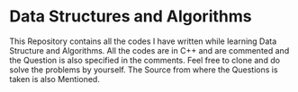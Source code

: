 # Data Structures and Algorithms

This Repository contains all the codes I have written while learning Data Structure and Algorithms.
All the codes are in C++ and are commented and the Question is also specified in the comments.
Feel free to clone and do solve the problems by yourself. The Source from where the Questions is taken is also Mentioned.
